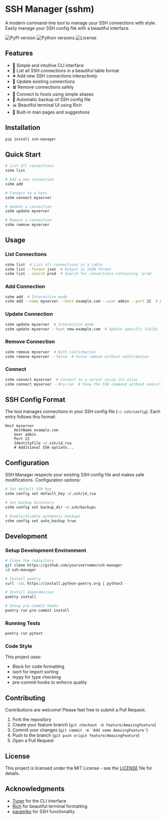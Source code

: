 # SSH Manager (sshm)

A modern command-line tool to manage your SSH connections with style. Easily manage your SSH config file with a beautiful interface.

![PyPI version](https://img.shields.io/pypi/v/ssh-manager)
![Python versions](https://img.shields.io/pypi/pyversions/ssh-manager)
![License](https://img.shields.io/github/license/palace22/ssh-manager)

## Features

- 🚀 Simple and intuitive CLI interface
- 📝 List all SSH connections in a beautiful table format
- ➕ Add new SSH connections interactively
- 🔄 Update existing connections
- 🗑️ Remove connections safely
- 🔌 Connect to hosts using simple aliases
- 🔐 Automatic backup of SSH config file
- 📊 Beautiful terminal UI using Rich
- 📖 Built-in man pages and suggestions

## Installation

```bash
pip install ssh-manager
```

## Quick Start

```bash
# List all connections
sshm list

# Add a new connection
sshm add

# Connect to a host
sshm connect myserver

# Update a connection
sshm update myserver

# Remove a connection
sshm remove myserver
```

## Usage

### List Connections

```bash
sshm list  # List all connections in a table
sshm list --format json  # Output in JSON format
sshm list --search prod  # Search for connections containing 'prod'
```

### Add Connection

```bash
sshm add  # Interactive mode
sshm add --name myserver --host example.com --user admin --port 22  # Direct mode
```

### Update Connection

```bash
sshm update myserver  # Interactive mode
sshm update myserver --host new-example.com  # Update specific fields
```

### Remove Connection

```bash
sshm remove myserver  # With confirmation
sshm remove myserver --force  # Force remove without confirmation
```

### Connect

```bash
sshm connect myserver  # Connect to a server using its alias
sshm connect myserver --dry-run  # Show the SSH command without executing
```

## SSH Config Format

The tool manages connections in your SSH config file (`~/.ssh/config`). Each entry follows this format:

```
Host myserver
    HostName example.com
    User admin
    Port 22
    IdentityFile ~/.ssh/id_rsa
    # Additional SSH options...
```

## Configuration

SSH Manager respects your existing SSH config file and makes safe modifications. Configuration options:

```bash
# Set default SSH key
sshm config set default_key ~/.ssh/id_rsa

# Set backup directory
sshm config set backup_dir ~/.ssh/backups

# Enable/disable automatic backups
sshm config set auto_backup true
```

## Development

### Setup Development Environment

```bash
# Clone the repository
git clone https://github.com/yourusername/ssh-manager
cd ssh-manager

# Install poetry
curl -sSL https://install.python-poetry.org | python3 -

# Install dependencies
poetry install

# Setup pre-commit hooks
poetry run pre-commit install
```

### Running Tests

```bash
poetry run pytest
```

### Code Style

This project uses:
- Black for code formatting
- isort for import sorting
- mypy for type checking
- pre-commit hooks to enforce quality

## Contributing

Contributions are welcome! Please feel free to submit a Pull Request.

1. Fork the repository
2. Create your feature branch (`git checkout -b feature/AmazingFeature`)
3. Commit your changes (`git commit -m 'Add some AmazingFeature'`)
4. Push to the branch (`git push origin feature/AmazingFeature`)
5. Open a Pull Request

## License

This project is licensed under the MIT License - see the [LICENSE](LICENSE) file for details.

## Acknowledgments

- [Typer](https://typer.tiangolo.com/) for the CLI interface
- [Rich](https://rich.readthedocs.io/) for beautiful terminal formatting
- [paramiko](http://www.paramiko.org/) for SSH functionality